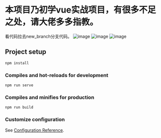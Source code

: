 # 本项目乃初学vue实战项目，有很多不足之处，请大佬多多指教。
看代码拉去new_branch分支代码。
![image](https://user-images.githubusercontent.com/87075056/147659029-cc7fd163-eb4f-49ff-a343-5b568a14e08e.png)
![image](https://user-images.githubusercontent.com/87075056/147659044-6623ffa4-ca5a-42e1-ba24-c5f32cf728dd.png)
![image](https://user-images.githubusercontent.com/87075056/147659073-6efccc85-b998-4d94-82fc-2e64ab6ac0f3.png)


## Project setup
```
npm install
```

### Compiles and hot-reloads for development
```
npm run serve
```

### Compiles and minifies for production
```
npm run build
```

### Customize configuration
See [Configuration Reference](https://cli.vuejs.org/config/).
